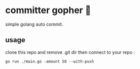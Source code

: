 # committer gopher 🦫
simple golang auto commit.

## usage
clone this repo and remove .git dir then connect to your repo  :

```
go run ./main.go -amount 50 --with-push
```


